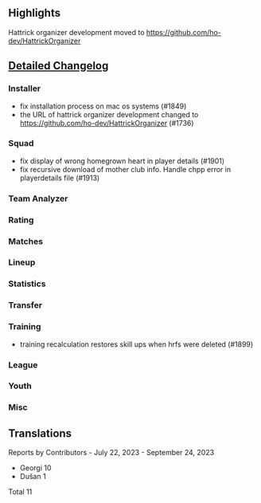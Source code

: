 

## Highlights

Hattrick organizer development moved to https://github.com/ho-dev/HattrickOrganizer


## [Detailed Changelog](https://github.com/ho-dev/HattrickOrganizer/issues?q=milestone%3A7.3)

### Installer
* fix installation process on mac os systems (#1849)
* the URL of hattrick organizer development changed to https://github.com/ho-dev/HattrickOrganizer (#1736)

### Squad
* fix display of wrong homegrown heart in player details (#1901)
* fix recursive download of mother club info. Handle chpp error in playerdetails file (#1913)

### Team Analyzer

### Rating

### Matches

### Lineup

### Statistics

### Transfer

### Training
* training recalculation restores skill ups when hrfs were deleted (#1899)

### League

### Youth

### Misc

## Translations

Reports by Contributors - July 22, 2023 - September 24, 2023
* Georgi 10
* Dušan 1

Total 11